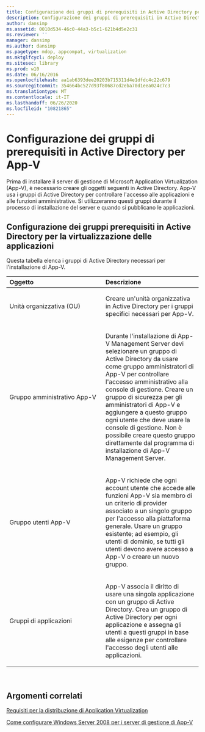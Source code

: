 ```yaml
---
title: Configurazione dei gruppi di prerequisiti in Active Directory per App-V
description: Configurazione dei gruppi di prerequisiti in Active Directory per App-V
author: dansimp
ms.assetid: 0010d534-46c0-44a3-b5c1-621b4d5e2c31
ms.reviewer: ''
manager: dansimp
ms.author: dansimp
ms.pagetype: mdop, appcompat, virtualization
ms.mktglfcycl: deploy
ms.sitesec: library
ms.prod: w10
ms.date: 06/16/2016
ms.openlocfilehash: aa1ab6393dee20203b715311d4e1dfdc4c22c679
ms.sourcegitcommit: 354664bc527d93f80687cd2eba70d1eea024c7c3
ms.translationtype: MT
ms.contentlocale: it-IT
ms.lasthandoff: 06/26/2020
ms.locfileid: "10821865"
---
```

# Configurazione dei gruppi di prerequisiti in Active Directory per App-V


Prima di installare il server di gestione di Microsoft Application Virtualization (App-V), è necessario creare gli oggetti seguenti in Active Directory. App-V usa i gruppi di Active Directory per controllare l'accesso alle applicazioni e alle funzioni amministrative. Si utilizzeranno questi gruppi durante il processo di installazione del server e quando si pubblicano le applicazioni.

## Configurazione dei gruppi prerequisiti in Active Directory per la virtualizzazione delle applicazioni


Questa tabella elenca i gruppi di Active Directory necessari per l'installazione di App-V.

<table>
<colgroup>
<col width="50%" />
<col width="50%" />
</colgroup>
<thead>
<tr class="header">
<th align="left">Oggetto</th>
<th align="left">Descrizione</th>
</tr>
</thead>
<tbody>
<tr class="odd">
<td align="left"><p>Unità organizzativa (OU)</p></td>
<td align="left"><p>Creare un'unità organizzativa in Active Directory per i gruppi specifici necessari per App-V.</p></td>
</tr>
<tr class="even">
<td align="left"><p>Gruppo amministrativo App-V</p></td>
<td align="left"><p>Durante l'installazione di App-V Management Server devi selezionare un gruppo di Active Directory da usare come gruppo amministratori di App-V per controllare l'accesso amministrativo alla console di gestione. Creare un gruppo di sicurezza per gli amministratori di App-V e aggiungere a questo gruppo ogni utente che deve usare la console di gestione. Non è possibile creare questo gruppo direttamente dal programma di installazione di App-V Management Server.</p></td>
</tr>
<tr class="odd">
<td align="left"><p>Gruppo utenti App-V</p></td>
<td align="left"><p>App-V richiede che ogni account utente che accede alle funzioni App-V sia membro di un criterio di provider associato a un singolo gruppo per l'accesso alla piattaforma generale. Usare un gruppo esistente; ad esempio, gli utenti di dominio, se tutti gli utenti devono avere accesso a App-V o creare un nuovo gruppo.</p></td>
</tr>
<tr class="even">
<td align="left"><p>Gruppi di applicazioni</p></td>
<td align="left"><p>App-V associa il diritto di usare una singola applicazione con un gruppo di Active Directory. Crea un gruppo di Active Directory per ogni applicazione e assegna gli utenti a questi gruppi in base alle esigenze per controllare l'accesso degli utenti alle applicazioni.</p></td>
</tr>
</tbody>
</table>

 

## Argomenti correlati


[Requisiti per la distribuzione di Application Virtualization](application-virtualization-deployment-requirements.md)

[Come configurare Windows Server 2008 per i server di gestione di App-V](how-to-configure-windows-server-2008-for-app-v-management-servers.md)

 

 





